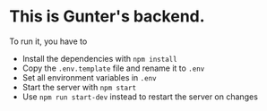 # This is Gunter's backend.

To run it, you have to

- Install the dependencies with `npm install`
- Copy the `.env.template` file and rename it to `.env`
- Set all environment variables in `.env`
- Start the server with `npm start`
- Use `npm run start-dev` instead to restart the server on changes
